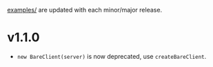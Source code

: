 [examples/](examples/) are updated with each minor/major release.

# v1.1.0

- `new BareClient(server)` is now deprecated, use `createBareClient`.
